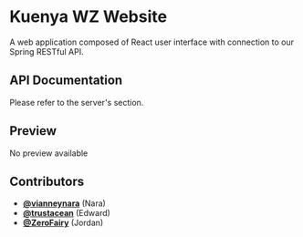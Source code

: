 # Kuenya WZ Website

A web application composed of React user interface with connection to our Spring RESTful API.

## API Documentation

Please refer to the server's section.

## Preview

No preview available

## Contributors

- **[@vianneynara](https://github.com/vianneynara)** (Nara)
- **[@trustacean](https://github.com/Trustacean)** (Edward)
- **[@ZeroFairy](https://github.com/ZeroFairy)** (Jordan)
